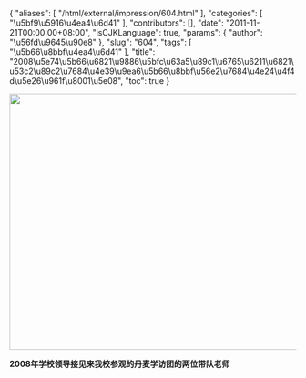 {
    "aliases": [
        "/html/external/impression/604.html"
    ],
    "categories": [
        "\u5bf9\u5916\u4ea4\u6d41"
    ],
    "contributors": [],
    "date": "2011-11-21T00:00:00+08:00",
    "isCJKLanguage": true,
    "params": {
        "author": "\u56fd\u9645\u90e8"
    },
    "slug": "604",
    "tags": [
        "\u5b66\u8bbf\u4ea4\u6d41"
    ],
    "title": "2008\u5e74\u5b66\u6821\u9886\u5bfc\u63a5\u89c1\u6765\u6211\u6821\u53c2\u89c2\u7684\u4e39\u9ea6\u5b66\u8bbf\u56e2\u7684\u4e24\u4f4d\u5e26\u961f\u8001\u5e08",
    "toc": true
}

<img
    src="https://cdn.tfls.online/mirror/full/ce02cd48b730fb9d4e6d44b0a9cb469edd081e90.jpg"
    style="display:block;margin-left:auto;margin-right:auto;"
    decoding="async"
    fetchpriority="auto"
    loading="lazy"
    height="450"
    width="600"
/>

**2008年学校领导接见来我校参观的丹麦学访团的两位带队老师**

